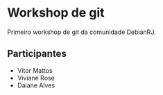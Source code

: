 # Workshop de git

Primeiro workshop de git da comunidade DebianRJ.

## Participantes

* Vitor Mattos
* Viviane Rose
* Daiane Alves
